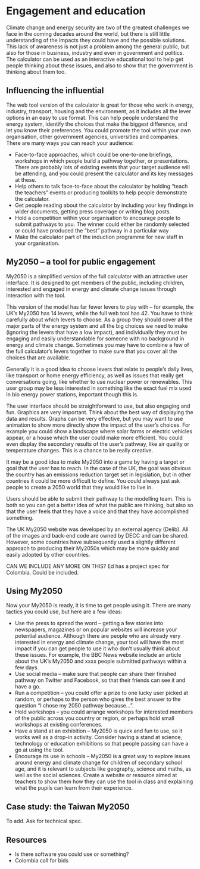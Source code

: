 # Engagement and education

Climate change and energy security are two of the greatest challenges we face in the coming decades around the world, but there is still little understanding of the impacts they could have and the possible solutions. This lack of awareness is not just a problem among the general public, but also for those in business, industry and even in government and politics. The calculator can be used as an interactive educational tool to help get people thinking about these issues, and also to show that the government is thinking about them too. 

## Influencing the influential

The web tool version of the calculator is great for those who work in energy, industry, transport, housing and the environment, as it includes all the lever options in an easy to use format. This can help people understand the energy system, identify the choices that make the biggest difference, and let you know their preferences. You could promote the tool within your own organisation, other government agencies, universities and companies. There are many ways you can reach your audience:

- Face-to-face approaches, which could be one-to-one briefings, workshops in which people build a pathway together, or presentations. There are probably lots of existing events that your target audience will be attending, and you could present the calculator and its key messages at these.
- Help others to talk face-to-face about the calculator by holding “teach the teachers” events or producing toolkits to help people demonstrate the calculator.
- Get people reading about the calculator by including your key findings in wider documents, getting press coverage or writing blog posts.
- Hold a competition within your organisation to encourage people to submit pathways to you. The winner could either be randomly selected or could have produced the “best” pathway in a particular way
- Make the calculator part of the induction programme for new staff in your organisation.  

## My2050 – a tool for public engagement

My2050 is a simplified version of the full calculator with an attractive user interface. It is designed to get members of the public, including children, interested and engaged in energy and climate change issues through interaction with the tool. 

This version of the model has far fewer levers to play with – for example, the UK’s My2050 has 14 levers, while the full web tool has 42. You have to think carefully about which levers to choose. As a group they should cover all the major parts of the energy system and all the big choices we need to make (ignoring the levers that have a low impact), and individually they must be engaging and easily understandable for someone with no background in energy and climate change. Sometimes you may have to combine a few of the full calculator’s levers together to make sure that you cover all the choices that are available. 

Generally it is a good idea to choose levers that relate to people’s daily lives, like transport or home energy efficiency, as well as issues that really get conversations going, like whether to use nuclear power or renewables. This user group may be less interested in something like the exact fuel mix used in bio energy power stations, important though this is. 

The user interface should be straightforward to use, but also engaging and fun. Graphics are very important. Think about the best way of displaying the data and results. Graphs can be very effective, but you may want to use animation to show more directly show the impact of the user’s choices. For example you could show a landscape where solar farms or electric vehicles appear, or a house which the user could make more efficient. You could even display the secondary results of the user’s pathway, like air quality or temperature changes. This is a chance to be really creative.

It may be a good idea to make My2050 into a game by having a target or goal that the user has to reach. In the case of the UK, the goal was obvious the country has an emissions reduction target set in legislation, but in other countries it could be more difficult to define. You could always just ask people to create a 2050 world that they would like to live in. 

Users should be able to submit their pathway to the modelling team. This is both so you can get a better idea of what the public are thinking, but also so that the user feels that they have a voice and that they have accomplished something. 

The UK My2050 website was developed by an external agency (Delib).  All of the images and back-end code are owned by DECC and can be shared.  However, some countries have subsequently used a slightly different approach to producing their My2050s which may be more quickly and easily adopted by other countries.

CAN WE INCLUDE ANY MORE ON THIS? Ed has a project spec for Colombia. Could be included.

## Using My2050

Now your My2050 is ready, it is time to get people using it. There are many tactics you could use, but here are a few ideas:

- Use the press to spread the word – getting a few stories into newspapers, magazines or on popular websites will increase your potential audience. Although there are people who are already very interested in energy and climate change, your tool will have the most impact if you can get people to use it who don’t usually think about these issues. For example, the BBC News website include an article about the UK’s My2050 and xxxx people submitted pathways within a few days.
- Use social media – make sure that people can share their finished pathway on Twitter and Facebook, so that their friends can see it and have a go. 
- Run a competition – you could offer a prize to one lucky user picked at random, or perhaps to the person who gives the best answer to the question “I chose my 2050 pathway because…”.
- Hold workshops – you could arrange workshops for interested members of the public across you country or region, or perhaps hold small workshops at existing conferences. 
- Have a stand at an exhibition – My2050 is quick and fun to use, so it works well as a drop-in activity. Consider having a stand at science, technology or education exhibitions so that people passing can have a go at using the tool. 
- Encourage its use in schools – My2050 is a great way to explore issues around energy and climate change for children of secondary school age, and it is relevant to subjects like geography, science and maths, as well as the social sciences. Create a website or resource aimed at teachers to show them how they can use the tool in class and explaining what the pupils can learn from their experience. 

## Case study: the Taiwan My2050

To add. Ask for technical spec. 

## Resources

- Is there software you could use or something? 
- Colombia call for bids
